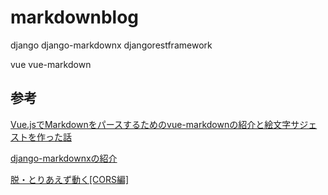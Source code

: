 # markdownblog
django 
django-markdownx
djangorestframework

vue 
vue-markdown

## 参考
[Vue.jsでMarkdownをパースするためのvue-markdownの紹介と絵文字サジェストを作った話](https://qiita.com/nasum/items/ec53060b8ec5a3534aa4)

[django-markdownxの紹介](https://blog.narito.ninja/detail/102)

[脱・とりあえず動く[CORS編]](https://qiita.com/karintou/items/52ee1f7c5fa641980188)
